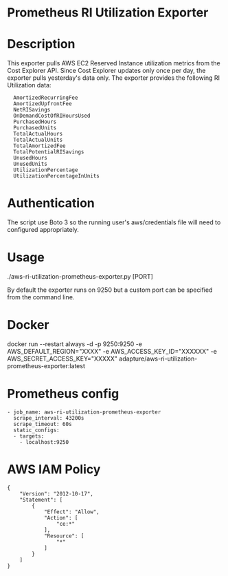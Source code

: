 # Prometheus RI Utilization Exporter

# Description

This exporter pulls AWS EC2 Reserved Instance utilization metrics from the Cost Explorer API. Since Cost Explorer updates only once per day, the exporter pulls yesterday's data only. The exporter provides the following RI Utilization data:

      AmortizedRecurringFee
      AmortizedUpfrontFee
      NetRISavings
      OnDemandCostOfRIHoursUsed
      PurchasedHours
      PurchasedUnits
      TotalActualHours
      TotalActualUnits
      TotalAmortizedFee
      TotalPotentialRISavings
      UnusedHours
      UnusedUnits
      UtilizationPercentage
      UtilizationPercentageInUnits

# Authentication

The script use Boto 3 so the running user's aws/credentials file will need to configured appropriately.

# Usage

./aws-ri-utilization-prometheus-exporter.py [PORT]

By default the exporter runs on 9250 but a custom port can be specified from the command line.

# Docker

docker run --restart always -d -p 9250:9250 -e AWS_DEFAULT_REGION="XXXX" -e AWS_ACCESS_KEY_ID="XXXXXX" -e AWS_SECRET_ACCESS_KEY="XXXXX" adapture/aws-ri-utilization-prometheus-exporter:latest

# Prometheus config

```
- job_name: aws-ri-utilization-prometheus-exporter
  scrape_interval: 43200s
  scrape_timeout: 60s
  static_configs:
  - targets:
    - localhost:9250
```

# AWS IAM Policy
```
{
    "Version": "2012-10-17",
    "Statement": [
        {
            "Effect": "Allow",
            "Action": [
                "ce:*"
            ],
            "Resource": [
                "*"
            ]
        }
    ]
}
